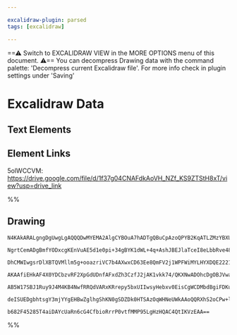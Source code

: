 ```yaml
---

excalidraw-plugin: parsed
tags: [excalidraw]

---
```

==⚠  Switch to EXCALIDRAW VIEW in the MORE OPTIONS menu of this document. ⚠== You can decompress Drawing data with the command palette: 'Decompress current Excalidraw file'. For more info check in plugin settings under 'Saving'



# Excalidraw Data

## Text Elements
## Element Links
5olWCCVM: https://drive.google.com/file/d/1f37g04CNAFdkAoVH_NZf_KS9ZTStH8xT/view?usp=drive_link

%%
## Drawing
```compressed-json
N4KAkARALgngDgUwgLgAQQQDwMYEMA2AlgCYBOuA7hADTgQBuCpAzoQPYB2KqATLZMzYBXUtiRoIACyhQ4zZAHoFAc0JRJQgEYA6bGwC2CgF7N6hbEcK4OCtptbErHALRY8RMpWdx8Q1TdIEfARcZgRmBShcZQUebQBGeISaOiCEfQQOKGZuAG1wMFAwYogSbggAVjZ8AHUAYTqANQBZFOLIWERy9M0EYmJcTWC2ksxuZwB2AAYJ7R4K/hKYcYmA

NgrtCemADgBmfYODxcgKEnVuAE5d1e0pi+34gBYK1dWL+4q+AshJBEJlaTceI8eLbbRve48d6rfYVC4TY4QazKYZoKaI5hQUhsADWCDq1TYpHKAGJ4ghyeSRpBNLhsDjlNihBxiAT8ETyljrMw4LhAllqRAAGaEfD4ADKsFR6EEHkFmOxeJqZ0k3C+7QgCtxCElMGlmuqZURTIBHHCOTQ8URbF52DUy0tU3R3wgjOEcAAksQLahcgBdRFC8gZL3c

DhCMWIwgsrDlXBTQVMllm5g+ooazriVC7b4AXwxCD63Ee8QmFV2j1WPFWiMYLHYXDQE2221rTFYnAAcpwxECoeWpjwpgsXYRmAARNJQItoIUEMKIzTCFkAUWCGSyPv9iKEcAG0+IQLLDxhF3inymrZdRA4OPK0lk8iUZEIjG0yjYbBRCF0BgUIuCBRiAUeIhV2CZlCmR46k7ABBAAxYgcVgthGgACQAfU7AAtIUMIAaXFC5sIAFUlNDtkwEiFDMB

AKAAfiEHkAF4X0YDCbzvRF2XpGdUDnfAFxdZh3CzfJ2jAK1vkk74/QKXNwADOhcDgOBJVwaduHTaBfgycoiABKARgYQg6IAITpBkk1ZQliQkEkhUcpzjOwER+SgD1p30SVFXxWzSUpCkkEWCBXNIdzPPSCz6TdZkbPZOz0C5DgeT5TIjJCsKIq8+DRQlKUswNOVMrc9LIu8rFtWVYhzjQdVICysqvJ87VdX1WUjQKULSqycqACVhFNc0gRK8KmvS

AB5W17SBJ1Ruy9J4M4KB4NwfRRQdVARxKRrepy5bxUIIwsyHebxv0EisCgWCDMbdBgiFDKut2jzmqiUhrvCtgKF+XBDzQcNI2enrXvSFcWVgr6fpCf70D5bEqDOvb0khhGSPgQrrOMkTsTFAANbgJl2JIW12bZngmR4eEeC5HkeEKceqfAAE1LirbQz3iV43kvHhtj5kKjE/fQtJdegCCELMpm0OFEgqeJ5KR0H9AGuKUx9CAsZCxkSEO461WdEo

deISUEDgbhtsgY3mjYYgEHBwZglhgShKN0gSDZDk0HTSAzOqWHNeUWkAAoQQRXhS2oCPw+lioAEpBT6hBlAjPlylIIPcFD3Z0V4HOo54fPUFjhPFeBsashavEpqgBsfUB/AQqDNaECTmN3Y4ZRRY1TJHb4rFJcRbAiHNtAB4QREOBb7hx+tIQoBvLNx7Lko7AAKwQbBsnFKe4Btu2HaGPiXYnrq6VrxgSM/fBu5KTNyjCYIt4bQVXMxAx0a6AGI0

b682F45285T4aiDAYcUaRn6cG4CfbioRrrP0vtfMMP95LgHzHQAC4QtIKVzEAA==
```
%%